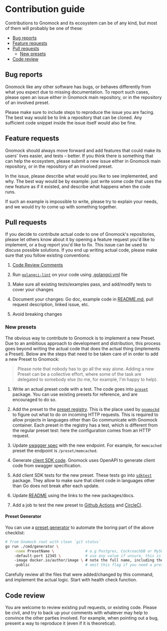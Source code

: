 # Contribution guide

Contributions to Gnomock and its ecosystem can be of any kind, but most of them
will probably be one of these:

- [Bug reports](#bug-reports)
- [Feature requests](#feature-requests)
- [Pull requests](#pull-requests)
    - [New presets](#new-presets)
- [Code review](#code-review)

## Bug reports

Gnomock like any other software has bugs, or behaves differently from what you
expect due to missing documentation. To report such cases, please open an issue
either in Gnomock main repository, or in the repository of an involved preset.

Please make sure to include steps to reproduce the issue you are facing. The
best way would be to link a repository that can be cloned. Any sufficient
code snippet inside the issue itself would also be fine.

## Feature requests

Gnomock should always move forward and add features that could make its users'
lives easier, and tests – better. If you think there is something that can help
the ecosystem, please submit a new issue either in Gnomock main repository, or
in the repository of an involved preset.

In the issue, please describe what would you like to see implemented, and why.
The best way would be by example: just write some code that uses the new
feature as if it existed, and describe what happens when the code runs.

If such an example is impossible to write, please try to explain your needs,
and we would try to come up with something together.

## Pull requests

If you decide to contribute actual code to one of Gnomock's repositories,
please let others know about it by opening a feature request you'd like to
implement, or a bug report you'd like to fix. This issue can be used to discuss
possible solutions. If you end up writing actual code, please make sure that
you follow existing conventions:

1. [Code Review Comments](https://github.com/golang/go/wiki/CodeReviewComments)

2. Run [`golangci-lint`](https://github.com/golangci/golangci-lint) on your
   code using [.golangci.yml](.golangci.yml) file

3. Make sure all existing tests/examples pass, and add/modify tests to cover
   your changes

4. Document your changes: Go doc, example code in [README.md](README.md), pull
   request description, linked issue, etc.

5. Avoid breaking changes

### New presets

The obvious way to contribute to Gnomock is to implement a new Preset. Due to
an ambitious approach to development and distribution, this process goes beyond
writing the actual code that does the actual thing (implements a Preset). Below
are the steps that need to be taken care of in order to add a new Preset to
Gnomock:

> Please note that nobody has to go all the way alone. Adding a new Preset can
> be a collective effort, where some of the task are delegated to somebody else
> (to me, for example, I'm happy to help).

1. Write an actual preset code with a test. The code goes into
   [`preset`](https://github.com/sandwich-go/gnomock/tree/master/preset) package.
   You can use existing presets for reference, and are encouraged to do so.

1. Add the preset to the [preset
   registry](https://github.com/sandwich-go/gnomock/tree/master/cmd/server/presets.go).
   This is the place used by
   [`gnomockd`](https://github.com/sandwich-go/gnomock/tree/master/internal/gnomockd)
   to figure out what to do on incoming HTTP requests. This is required to
   allow projects in languages other than Go communicate with Gnomock
   container. Each preset in the registry has a test, which is different from
   the regular preset test: here the configuration comes from an HTTP request.

1. Update [swagger
   spec](https://github.com/sandwich-go/gnomock/blob/master/swagger/swagger.yaml)
   with the new endpoint. For example, for `memcached` preset the endpoint is
   `/preset/memcached`.

1. Generate [client SDK
   code](https://github.com/sandwich-go/gnomock#using-gnomock-server). Gnomock
   uses OpenAPI to generate client code from swagger specification.

1. Add client SDK tests for the new preset. These tests go into
   [`sdktest`](https://github.com/sandwich-go/gnomock/tree/master/sdktest)
   package. They allow to make sure that client code in languages other than Go
   does not break after each update.

1. Update [README](README.md) using the links to the new packages/docs.

1. Add a job to test the new preset to [Github
   Actions](https://github.com/sandwich-go/gnomock/blob/master/.github/workflows/test.yaml)
   and
   [CircleCI](https://github.com/sandwich-go/gnomock/blob/master/.circleci/config.yml).

#### Preset Generator

You can use a [preset
generator](https://github.com/sandwich-go/gnomock/blob/master/cmd/generator) to
automate the boring part of the above checklist:

```bash
# from Gnomock root with clean `git status`
go run ./cmd/generator \
    -name PresetName \              # e.g Postgres, CockroachDB or MySQL
    -default-port 12345 \           # use any value if unsure, this is easily fixed
    -image docker.io/author/image \ # note the full name, including the registry
    -public                         # omit this flag if you need a preset for yourself only
```

Carefully review all the files that were added/changed by this command, and
implement the actual logic. Start with health check function.

## Code review

You are welcome to review existing pull requests, or existing code. Please be
civil, and try to back up your comments with whatever may help to convince the
other parties involved. For example, when pointing out a bug, present a way to
reproduce it (even if it is theoretical).
